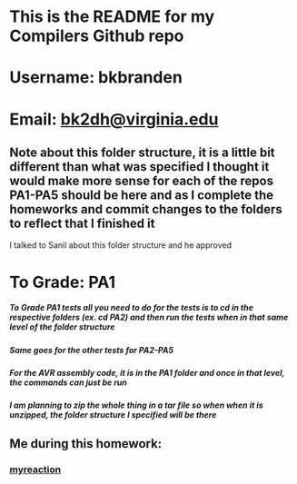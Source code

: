 # This is the README for my Compilers Github repo
# Username: bkbranden
# Email: bk2dh@virginia.edu

## Note about this folder structure, it is a little bit different than what was specified I thought it would make more sense for each of the repos PA1-PA5 should be here and as I complete the homeworks and commit changes to the folders to reflect that I finished it 
I talked to Sanil about this folder structure and he approved

# To Grade: PA1
##### To Grade PA1 tests all you need to do for the tests is to cd in the respective folders (ex. cd PA2) and then run the tests when in that same level of the folder structure
##### Same goes for the other tests for PA2-PA5
##### For the AVR assembly code, it is in the PA1 folder and once in that level, the commands can just be run
##### I am planning to zip the whole thing in a tar file so when when it is unzipped, the folder structure I specified will be there

## Me during this homework:
### [myreaction](https://imgur.com/gallery/CoWZ05t)
